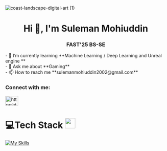 ![coast-landscape-digital-art (1)](https://github.com/user-attachments/assets/c9d180b6-1c9e-4c0f-8312-853a0a0b2c4e)

<h1 align="center">Hi 👋, I'm Suleman Mohiuddin</h1>
<h3 align="center">FAST'25 BS-SE</h3>
- 🌱 I’m currently learning **Machine Learning / Deep Learning and Unreal engine **<br>
- 💬 Ask me about **Gaming**<br>
- 📫 How to reach me **sulemanmohiuddin2002@gmail.com**<br>
<h3 align="left">Connect with me:</h3>
<p align="left">
<a href="https://www.linkedin.com/in/suleman-mohiuddin/" target="blank"><img align="center" src="https://raw.githubusercontent.com/rahuldkjain/github-profile-readme-generator/master/src/images/icons/Social/linked-in-alt.svg" alt="https:https://www.linkedin.com/in/suleman-mohiuddin/" height="30" width="40" /></a>
</p>


# 💻Tech Stack <img src = "https://media2.giphy.com/media/QssGEmpkyEOhBCb7e1/giphy.gif?cid=ecf05e47a0n3gi1bfqntqmob8g9aid1oyj2wr3ds3mg700bl&rid=giphy.gif" width = 32px> 

[![My Skills](https://skillicons.dev/icons?i=c,cpp,java,js,ts,go,py,html,bootstrap,css,react,tailwind,materialui,nextjs,angular,vite,nodejs,express,nestjs,spring,mongodb,mysql,postgres,sqlite,selenium,discord,eclipse,git,github,linux,postman,vscode,idea&theme=dark)](https://skillicons.dev)


